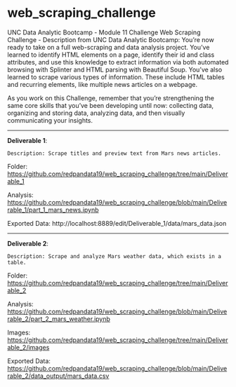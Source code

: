 # web_scraping_challenge
UNC Data Analytic Bootcamp - Module 11 Challenge
Web Scraping Challenge - Description from UNC Data Analytic Bootcamp:
You’re now ready to take on a full web-scraping and data analysis project. You’ve learned to identify HTML elements on a page, identify their id and class attributes, and use this knowledge to extract information via both automated browsing with Splinter and HTML parsing with Beautiful Soup. You’ve also learned to scrape various types of information. These include HTML tables and recurring elements, like multiple news articles on a webpage.

As you work on this Challenge, remember that you’re strengthening the same core skills that you’ve been developing until now: collecting data, organizing and storing data, analyzing data, and then visually communicating your insights.

---
**Deliverable 1**:

    Description: Scrape titles and preview text from Mars news articles.

Folder: 
    https://github.com/redpandata19/web_scraping_challenge/tree/main/Deliverable_1

Analysis: 
    https://github.com/redpandata19/web_scraping_challenge/blob/main/Deliverable_1/part_1_mars_news.ipynb

Exported Data: 
    http://localhost:8889/edit/Deliverable_1/data/mars_data.json

---

**Deliverable 2**:
    
    Description: Scrape and analyze Mars weather data, which exists in a table.

Folder: 
    https://github.com/redpandata19/web_scraping_challenge/tree/main/Deliverable_2

Analysis: 
    https://github.com/redpandata19/web_scraping_challenge/blob/main/Deliverable_2/part_2_mars_weather.ipynb

Images: 
    https://github.com/redpandata19/web_scraping_challenge/tree/main/Deliverable_2/images

Exported Data: 
    https://github.com/redpandata19/web_scraping_challenge/blob/main/Deliverable_2/data_output/mars_data.csv
